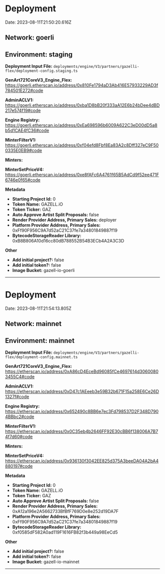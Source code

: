
# Deployment

Date: 2023-08-11T21:50:20.616Z

## **Network:** goerli

## **Environment:** staging

**Deployment Input File:** `deployments/engine/V3/partners/gazelli-flex/deployment-config.staging.ts`

**GenArt721CoreV3_Engine_Flex:** https://goerli.etherscan.io/address/0x810Fe1794aD3Ab416E57933229AD3f784501E272#code

**AdminACLV1:** https://goerli.etherscan.io/address/0xba1D8bB20f333aA12E6b24bDee4dBD217e574f19#code

**Engine Registry:** https://goerli.etherscan.io/address/0xEa698596b6009A622C3eD00dD5a8b5d1CAE4fC36#code

**MinterFilterV1:** https://goerli.etherscan.io/address/0xf04efd8Fbf8Ea83A2c8Dff327eC9F500335E0EB9#code

**Minters:**

**MinterSetPriceV4:** https://goerli.etherscan.io/address/0xe8fAFc6A4761f65B5AdCd9f52ee471F6746e0f65#code



**Metadata**

- **Starting Project Id:** 0
- **Token Name:** GAZELL.iO
- **Token Ticker:** GAZ
- **Auto Approve Artist Split Proposals:** false
- **Render Provider Address, Primary Sales:** deployer
- **Platform Provider Address, Primary Sales:** 0xFf90F956C9A7d52aC21C37fe7a34801849887f19
- **BytecodeStorageReader Library:** 0xB8B806A10d16cc80dB788552B54B3ECb4A2A3C3D

**Other**

- **Add initial project?:** false
- **Add initial token?:** false
- **Image Bucket:** gazell-io-goerli

---


# Deployment

Date: 2023-08-11T21:54:13.805Z

## **Network:** mainnet

## **Environment:** mainnet

**Deployment Input File:** `deployments/engine/V3/partners/gazelli-flex/deployment-config.mainnet.ts`

**GenArt721CoreV3_Engine_Flex:** https://etherscan.io/address/0xA86cD4EceBd96085fCe4697614d30600803455C4#code

**AdminACLV1:** https://etherscan.io/address/0xD47c1AEeeb3e59B32b671F15a258E6Ce26D1327f#code

**Engine Registry:** https://etherscan.io/address/0x652490c8BB6e7ec3Fd798537D2F348D7904BBbc2#code

**MinterFilterV1:** https://etherscan.io/address/0x0C35eb4b2646FF92E30cBB6f138006A7B74f7d60#code

**Minters:**

**MinterSetPriceV4:** https://etherscan.io/address/0x936130f3042EE825d375A3beeDA04A2bA4880197#code



**Metadata**

- **Starting Project Id:** 0
- **Token Name:** GAZELL.iO
- **Token Ticker:** GAZ
- **Auto Approve Artist Split Proposals:** false
- **Render Provider Address, Primary Sales:** 0xA12a196e2A5662733BfBfF769D0e8e252d19DA7F
- **Platform Provider Address, Primary Sales:** 0xFf90F956C9A7d52aC21C37fe7a34801849887f19
- **BytecodeStorageReader Library:** 0xf0585dF582A0ad119F1616FB82f3b449a98EeCd5

**Other**

- **Add initial project?:** false
- **Add initial token?:** false
- **Image Bucket:** gazell-io-mainnet

---

